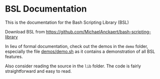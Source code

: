 # BSL Documentation

This is the documentation for the Bash Scripting Library (BSL)

Download BSL from https://github.com/MichaelAnckaert/bash-scripting-library

In lieu of formal documentation, check out the demos in the `demo` folder, especially the file [demos/demo.sh](demos/demo.sh) as it contains a demonstration of all BSL features.

Also consider reading the source in the `lib` folder. The code is fairly straightforward and easy to read.
